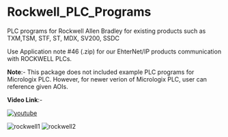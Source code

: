 # Rockwell_PLC_Programs
PLC programs for Rockwell Allen Bradley for existing products such as TXM,TSM, STF, ST, MDX, SV200, SSDC


Use Application note #46 (.zip) for our EhterNet/IP products communication with ROCKWELL PLCs.

**Note**:- This package does not included example PLC programs for Micrologix PLC. 
           However, for newer verion of Micrologix PLC, user can reference given AOIs.

**Video Link**:- 

<a target="_blank" href="https://www.youtube.com/watch?v=9YARod4724U&list=PLA1J90-MlwYeLso2NgeAjAV8oK8Bwu7ZI" style="display: inline-block;"><img src="https://img.shields.io/badge/youtube-logo?style=for-the-badge&logo=youtube&logoColor=white&color=%23cc0000" alt="youtube" /></a></p>


![rockwell1](https://github.com/user-attachments/assets/b241f6dc-9480-4a89-8d5a-96b01412febc)
![rockwell2](https://github.com/user-attachments/assets/bb778485-52df-409e-beee-f96a3fbb7edf)
